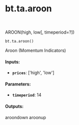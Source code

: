 <div itemscope itemtype="http://developers.google.com/ReferenceObject">
<meta itemprop="name" content="bt.ta.aroon" />
<meta itemprop="path" content="Stable" />
</div>

# bt.ta.aroon

<!-- Insert buttons and diff -->

<table class="tfo-notebook-buttons tfo-api nocontent" align="left">

</table>



AROON(high, low[, timeperiod=?])

<pre class="devsite-click-to-copy prettyprint lang-py tfo-signature-link">
<code>bt.ta.aroon()
</code></pre>



<!-- Placeholder for "Used in" -->

Aroon (Momentum Indicators)

#### Inputs:


* <b>`prices`</b>: ['high', 'low']


#### Parameters:


* <b>`timeperiod`</b>: 14


#### Outputs:

aroondown
aroonup
